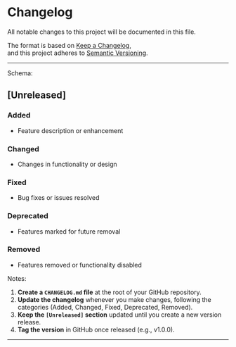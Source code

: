 # Changelog

All notable changes to this project will be documented in this file.

The format is based on [Keep a Changelog](https://keepachangelog.com/en/1.0.0/),  
and this project adheres to [Semantic Versioning](https://semver.org/spec/v2.0.0.html).


---

Schema: 
## [Unreleased]

### Added
- Feature description or enhancement

### Changed
- Changes in functionality or design

### Fixed
- Bug fixes or issues resolved

### Deprecated
- Features marked for future removal

### Removed
- Features removed or functionality disabled

Notes:
1. **Create a `CHANGELOG.md` file** at the root of your GitHub repository.
2. **Update the changelog** whenever you make changes, following the categories (Added, Changed, Fixed, Deprecated, Removed).
3. **Keep the `[Unreleased]` section** updated until you create a new version release.
4. **Tag the version** in GitHub once released (e.g., v1.0.0).
---

